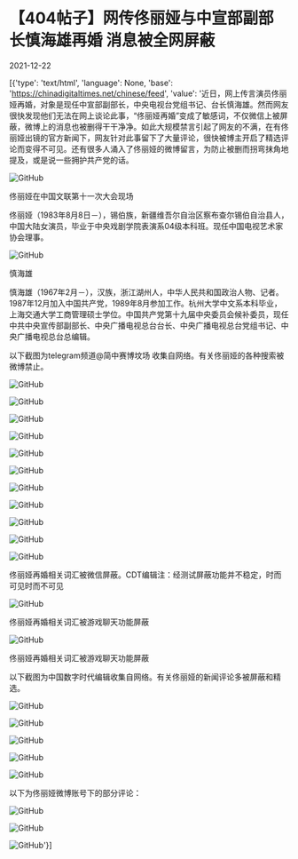 # 【404帖子】网传佟丽娅与中宣部副部长慎海雄再婚  消息被全网屏蔽

2021-12-22

[{'type': 'text/html', 'language': None, 'base': 'https://chinadigitaltimes.net/chinese/feed', 'value': '近日，网上传言演员佟丽娅再婚，对象是现任中宣部副部长，中央电视台党组书记、台长慎海雄。然而网友很快发现他们无法在网上谈论此事，“佟丽娅再婚”变成了敏感词，不仅微信上被屏蔽，微博上的消息也被删得干干净净。如此大规模禁言引起了网友的不满，在有佟丽娅出镜的官方新闻下，网友针对此事留下了大量评论，很快被博主开启了精选评论而变得不可见。还有很多人涌入了佟丽娅的微博留言，为防止被删而拐弯抹角地提及，或是说一些拥护共产党的话。

![GitHub](https://chinadigitaltimes.net/chinese/files/2021/12/4295214dly1gxlspa5u7aj20u013z45a.jpg)

佟丽娅在中国文联第十一次大会现场

佟丽娅（1983年8月8日－），锡伯族，新疆维吾尔自治区察布查尔锡伯自治县人，中国大陆女演员，毕业于中央戏剧学院表演系04级本科班。现任中国电视艺术家协会理事。

![GitHub](https://chinadigitaltimes.net/chinese/files/2021/12/慎海雄.jpg)

慎海雄

慎海雄（1967年2月－），汉族，浙江湖州人，中华人民共和国政治人物、记者。1987年12月加入中国共产党，1989年8月参加工作。杭州大学中文系本科毕业，上海交通大学工商管理硕士学位。中国共产党第十九届中央委员会候补委员，现任中共中央宣传部副部长、中央广播电视总台台长、中央广播电视总台党组书记、中央广播电视总台总编辑。



以下截图为telegram频道@简中赛博坟场 收集自网络。有关佟丽娅的各种搜索被微博禁止。

![GitHub](https://chinadigitaltimes.net/chinese/files/2021/12/IMG_4525.jpg)

![GitHub](https://chinadigitaltimes.net/chinese/files/2021/12/IMG_4564.jpg)

![GitHub](https://chinadigitaltimes.net/chinese/files/2021/12/IMG_4563.jpg)

![GitHub](https://chinadigitaltimes.net/chinese/files/2021/12/IMG_4558.jpg)

![GitHub](https://chinadigitaltimes.net/chinese/files/2021/12/IMG_4526.jpg)

![GitHub](https://chinadigitaltimes.net/chinese/files/2021/12/IMG_4527.jpg)

![GitHub](https://chinadigitaltimes.net/chinese/files/2021/12/IMG_4528.jpg)

![GitHub](https://chinadigitaltimes.net/chinese/files/2021/12/IMG_4555.jpg)

![GitHub](https://chinadigitaltimes.net/chinese/files/2021/12/IMG_4559.jpg)

![GitHub](https://chinadigitaltimes.net/chinese/files/2021/12/IMG_4566.jpg)

![GitHub](https://chinadigitaltimes.net/chinese/files/2021/12/IMG_4529.jpg)

佟丽娅再婚相关词汇被微信屏蔽。CDT编辑注：经测试屏蔽功能并不稳定，时而可见时而不可见

![GitHub](https://chinadigitaltimes.net/chinese/files/2021/12/IMG_4567.jpg)

佟丽娅再婚相关词汇被游戏聊天功能屏蔽

![GitHub](https://chinadigitaltimes.net/chinese/files/2021/12/IMG_4568.jpg)

佟丽娅再婚相关词汇被游戏聊天功能屏蔽

以下截图为中国数字时代编辑收集自网络。有关佟丽娅的新闻评论多被屏蔽和精选。

![GitHub](https://chinadigitaltimes.net/chinese/files/2021/12/IMG_4542.jpeg)

![GitHub](https://chinadigitaltimes.net/chinese/files/2021/12/IMG_4543.jpeg)

![GitHub](https://chinadigitaltimes.net/chinese/files/2021/12/佟丽娅1.jpg)

![GitHub](https://chinadigitaltimes.net/chinese/files/2021/12/佟丽娅2.jpg)

![GitHub](https://chinadigitaltimes.net/chinese/files/2021/12/佟丽娅3.jpg)

以下为佟丽娅微博账号下的部分评论：

![GitHub](https://chinadigitaltimes.net/chinese/files/2021/12/屏幕快照-2021-12-21-下午10.37.42.png)

![GitHub](https://chinadigitaltimes.net/chinese/files/2021/12/屏幕快照-2021-12-21-下午10.38.21.png)

![GitHub](https://chinadigitaltimes.net/chinese/files/2021/12/屏幕快照-2021-12-21-下午10.38.41.png)'}]